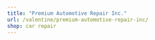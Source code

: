 ```yaml
---
title: "Premium Automotive Repair Inc."
url: /valentine/premium-automotive-repair-inc/
shop: car repair
---
```

